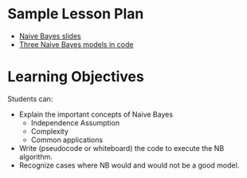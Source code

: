 # Sample Lesson Plan

- [Naive Bayes slides](Naive_Bayes.pdf)  
- [Three Naive Bayes models in code](naive_bayes_three_examples.ipynb)

# Learning Objectives

Students can:

- Explain the important concepts of Naive Bayes
  - Independence Assumption
  - Complexity
  - Common applications
- Write (pseudocode or whiteboard) the code to execute the NB algorithm.
- Recognize cases where NB would and would not be a good model.

